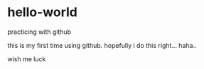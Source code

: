 # hello-world
practicing with github

this is my first time using github.
hopefully i do this right... haha..

wish me luck
